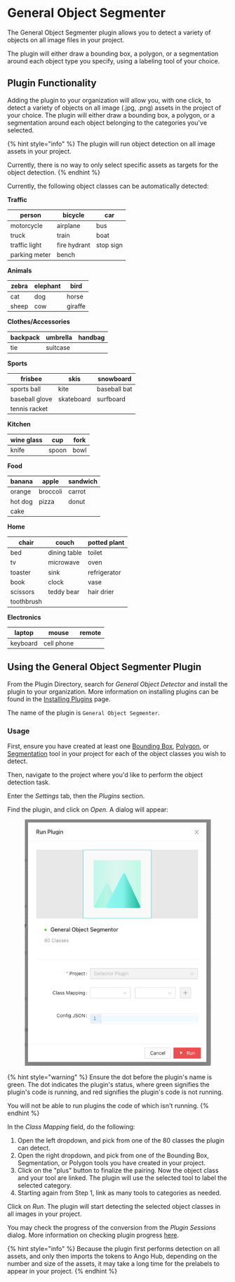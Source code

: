 # General Object Segmenter

The General Object Segmenter plugin allows you to detect a variety of objects on all image files in your project.

The plugin will either draw a bounding box, a polygon, or a segmentation around each object type you specify, using a labeling tool of your choice.

## Plugin Functionality

Adding the plugin to your organization will allow you, with one click, to detect a variety of objects on all image (.jpg, .png) assets in the project of your choice. The plugin will either draw a bounding box, a polygon, or a segmentation around each object belonging to the categories you've selected.

{% hint style="info" %}
The plugin will run object detection on all image assets in your project.

Currently, there is no way to only select specific assets as targets for the object detection.
{% endhint %}

Currently, the following object classes can be automatically detected:

**Traffic**

| person        | bicycle      | car       |
| ------------- | ------------ | --------- |
| motorcycle    | airplane     | bus       |
| truck         | train        | boat      |
| traffic light | fire hydrant | stop sign |
| parking meter | bench        |           |

**Animals**

| zebra | elephant | bird    |
| ----- | -------- | ------- |
| cat   | dog      | horse   |
| sheep | cow      | giraffe |

**Clothes/Accessories**

| backpack | umbrella | handbag |
| -------- | -------- | ------- |
| tie      | suitcase |         |

**Sports**

| frisbee        | skis       | snowboard    |
| -------------- | ---------- | ------------ |
| sports ball    | kite       | baseball bat |
| baseball glove | skateboard | surfboard    |
| tennis racket  |            |              |

**Kitchen**

| wine glass | cup   | fork |
| ---------- | ----- | ---- |
| knife      | spoon | bowl |

**Food**

| banana  | apple    | sandwich |
| ------- | -------- | -------- |
| orange  | broccoli | carrot   |
| hot dog | pizza    | donut    |
| cake    |          |          |

**Home**

| chair      | couch        | potted plant |
| ---------- | ------------ | ------------ |
| bed        | dining table | toilet       |
| tv         | microwave    | oven         |
| toaster    | sink         | refrigerator |
| book       | clock        | vase         |
| scissors   | teddy bear   | hair drier   |
| toothbrush |              |              |

**Electronics**

| laptop   | mouse      | remote |
| -------- | ---------- | ------ |
| keyboard | cell phone |        |

## Using the General Object Segmenter Plugin

From the Plugin Directory, search for _General Object Detector_ and install the plugin to your organization. More information on installing plugins can be found in the [Installing Plugins](../installing-plugins.md) page.

The name of the plugin is `General Object Segmenter`.

### Usage

First, ensure you have created at least one [Bounding Box](../../labeling/labeling-tools/bounding-box.md), [Polygon](../../labeling/labeling-tools/polygon.md), or [Segmentation](../../labeling/labeling-tools/segmentation.md) tool in your project for each of the object classes you wish to detect.

Then, navigate to the project where you'd like to perform the object detection task.

Enter the _Settings_ tab, then the _Plugins_ section.

Find the plugin, and click on _Open._ A dialog will appear:

<figure><img src="../../.gitbook/assets/image (6) (1).png" alt=""><figcaption></figcaption></figure>

{% hint style="warning" %}
Ensure the dot before the plugin's name is green. The dot indicates the plugin's status, where green signifies the plugin's code is running, and red signifies the plugin's code is not running.

You will not be able to run plugins the code of which isn't running.
{% endhint %}

In the _Class Mapping_ field, do the following:

1. Open the left dropdown, and pick from one of the 80 classes the plugin can detect.
2. Open the right dropdown, and pick from one of the Bounding Box, Segmentation, or Polygon tools you have created in your project.
3. Click on the "plus" button to finalize the pairing. Now the object class and your tool are linked. The plugin will use the selected tool to label the selected category.
4. Starting again from Step 1, link as many tools to categories as needed.

Click on _Run_. The plugin will start detecting the selected object classes in all images in your project.

You may check the progress of the conversion from the _Plugin Sessions_ dialog. More information on checking plugin progress [here](../monitoring-plugin-progress.md).

{% hint style="info" %}
Because the plugin first performs detection on all assets, and only then imports the tokens to Ango Hub, depending on the number and size of the assets, it may take a long time for the prelabels to appear in your project.
{% endhint %}
